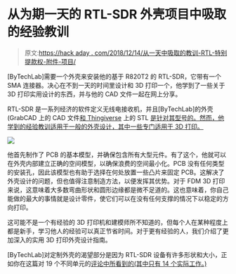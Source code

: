 # 从为期一天的 RTL-SDR 外壳项目中吸取的经验教训

> 原文:[https://hack aday . com/2018/12/14/从一天中吸取的教训-RTL-特别提款权-附件-项目/](https://hackaday.com/2018/12/14/lessons-learned-from-a-1-day-rtl-sdr-enclosure-project/)

[ByTechLab]需要一个外壳来安装他的基于 R820T2 的 RTL-SDR，它带有一个 SMA 连接器。决心在不到一天的时间里设计和 3D 打印一个，他学到了一些关于 3D 打印实用设计的东西，并与他的 CAD 文件一起在网上分享。

RTL-SDR 是一系列经济的软件定义无线电接收机，并且[ByTechLab]的外壳(GrabCAD 上的 CAD 文件[和 Thingiverse](https://grabcad.com/library/rtl-sdr-dongle-case-1) 上的 STL [是针对其型号的。然而，他学到的经验教训适用于一般的外壳设计，其中一些专门适用于 3D 打印。](https://www.thingiverse.com/thing:3093321)

![](../Images/73e2c1f83b663e39fc8b19520253cec4.png)

他首先制作了 PCB 的基本模型，并确保包含所有大型元件。有了这个，他就可以在外壳内部建立正确的空间模型，以确保浪费的空间最小化。PCB 没有任何类型的安装孔，因此该模型也有助于选择在何处放置一些凸片来固定 PCB。这解决了外壳设计的问题，但也值得注意制造方法，以便发挥其优势。对于 FDM 3D 打印来说，这意味着大多数弯曲形状和圆形边缘都是微不足道的。这也意味着，你自己能做的最大的事情就是设计零件，使它们可以在没有任何支撑的情况下以稳定的方向打印。

这可能不是一个有经验的 3D 打印机和建模师所不知道的，但每个人在某种程度上都是新手，学习他人的经验可以真正节省时间。对于更有经验的人，我们介绍了更加深入的实用 3D 打印外壳设计指南。

[ByTechLab]对定制外壳的渴望部分是因为 RTL-SDR 设备有许多形状和大小，正如你在这篇对 19 个不同单元的[评论中所看到的(其中只有 14 个实际工作。)](https://hackaday.com/2017/09/05/19-rtl-sdr-dongles-reviewed/)